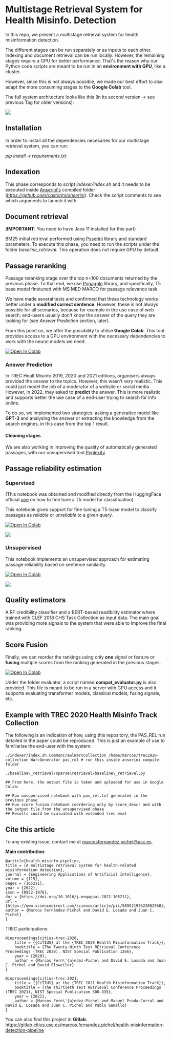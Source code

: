 # Multistage Retrieval System for Health Misinfo. Detection

In this repo, we present a multistage retrieval system for health misinformation detection. 

The different stages can be run separately or as inputs to each other. Indexing and document retrieval can be run locally. However, the remaining stages require a GPU for better performance. That's the reason why our Python code scripts are meant to be run in an **environment with GPU**, like a cluster.

However, since this is not always possible, we made our best effort to also adapt the more consuming stages to the **Google Colab** tool.

The full system architecture looks like this (in its second version -> see previous Tag for older versions): 

![](imgs/multistage_retrieval_v2.png)

## Installation 

In order to install all the dependencies necesaries for our multistage retrieval system, you can run: 

*pip install -r requirements.txt*

## Indexation

This phase corresponds to script *indexer/index.sh* and it needs to be executed inside [Anserini's](https://github.com/castorini/anserini) compiled folder (*https://github.com/castorini/anserini*). Check the script comments to see which arguments to launch it with.

## Document retrieval

(**IMPORTANT**: You need to have Java 11 installed for this part)

BM25 initial retrieval performed using [Pyserini](https://github.com/castorini/pyserini) library and standard parameters. To execute this phase, you need to run the scripts under the folder *baseline_retrieval*. This operation does not require GPU by default.

## Passage reranking

Passage reranking stage over the top n=100 documents returned by the previous phase. To that end, we use [Pygaggle](https://github.com/castorini/pygaggle) library, and specifically, T5 base model finetuned with MS MED MARCO for passage relevance task. 

We have made several tests and confirmed that these technology works better under a **modified correct sentence**. However, these is not always possible for all scenarios, because for example in the use case of web search, end-users usually don't know the answer of the query they are looking for (see *Answer Prediction* section, later).

From this point on, we offer the possibility to utilise **Google Colab**. This tool provides access to a GPU environment with the necessary dependencies to work with the neural models we need.

<a href="https://colab.research.google.com/drive/1Ppnd7TMBj8l1mro4XI78nC_PJnBxrV4u"><img alt="Open In Colab" src="https://colab.research.google.com/assets/colab-badge.svg?style=flat-square"></a>

### Answer Prediction

In TREC Healt Misinfo 2019, 2020 and 2021 editions, organisers always provided the answer to the topics. However, this wasn't very realistic. This could just model the job of a moderator of a website or social media. However, in 2022, they asked to **predict** the answer. This is more realistic and supports better the use case of a end-user trying to search for info online.

To do so, we implemented two strategies: asking a generative model like **GPT-3** and analysing the answer or extracting the knowledge from the search engines, in this case from the top 1 result.

#### Cleaning stages

We are also working in improving the quality of automatically generated passages, with our unsupervised tool [Pyplexity](https://github.com/citiususc/pyplexity).

## Passage reliability estimation

### Supervised

(This notebook was obtained and modified directly from the HuggingFace official [one](https://colab.research.google.com/github/patil-suraj/exploring-T5/blob/master/t5_fine_tuning.ipynb) on how to fine tune a T5 model for classification) 

This notebook gives support for fine tuning a T5-base model to classify passages as *reliable* or *unreliable* to a given query.

<a href="https://colab.research.google.com/drive/1N84trSsBtbkvA7PHS1DF1aDB1w2gheEl"><img alt="Open In Colab" src="https://colab.research.google.com/assets/colab-badge.svg?style=flat-square"></a>

![](imgs/T5_training.png)

### Unsupervised

This notebook implements an unsupervised approach for estimating passage reliability based on sentence similarity.

<a href="https://colab.research.google.com/drive/1kzSH_DQQn_gbfIA3ybzynHfgMwT_WC5-"><img alt="Open In Colab" src="https://colab.research.google.com/assets/colab-badge.svg?style=flat-square"></a>

![](imgs/Unsupervised.png)


## Quality estimators

A RF credibility classifier and a BERT-based readibility estimator where trained with CLEF 2018 CHS Task Collection as input data. The main goal was providing more signals to the system that were able to improve the final ranking.

## Score Fusion

Finally, we can reorder the rankings using only **one** signal or feature or **fusing** multiple scores from the ranking generated in the previous stages.

<a href="https://colab.research.google.com/drive/1KoxHh0Q2dNeu9CtX0SL-UqCVpjTl3Z9_"><img alt="Open In Colab" src="https://colab.research.google.com/assets/colab-badge.svg?style=flat-square"></a>

Under the folder evaluator, a script named **compat_evaluator.py** is also provided. This file is meant to be run in a server with GPU access and it supports evaluating transformer models, classical models, fusing signals, etc.

## Example with TREC 2020 Health Misinfo Track Collection

The following is an indication of how, using this repository, the PAS_REL run detailed in the paper could be reproduced. This is just an example of use to familiarise the end-user with the system:

```
./indexer/index.sh CommonCrawlWarcCollection /home/marcos/trec2020-collection WarcGenerator pas_rel # run this inside anserini compile folder

./baseline\_retrieval/sparse\retrieval/baseline\_retrieval.py 

## From here, the output file is taken and uploaded for use in Google Colab:

## Run unsupervised notebook with pas_rel.txt generated in the previous phase 
## Run score fusion notebook reordering only by score_descr and with the output file from the unsupervised phase
## Results could be evaluated with extended trec eval

```

## Cite this article

To any existing issue, contact me at marcosfernandez.pichel@usc.es.

**Main contribution**:

```
@article{health-misinfo-pipeline,
title = {A multistage retrieval system for health-related misinformation detection},
journal = {Engineering Applications of Artificial Intelligence},
volume = {115},
pages = {105211},
year = {2022},
issn = {0952-1976},
doi = {https://doi.org/10.1016/j.engappai.2022.105211},
url = {https://www.sciencedirect.com/science/article/pii/S0952197622002950},
author = {Marcos Fernández-Pichel and David E. Losada and Juan C. Pichel}
}
```

TREC participations:

```
@inproceedings{citius-trec-2020,
	title = {{CiTIUS} at the {TREC 2020 Health Misinformation Track}},
	booktitle = {The Twenty-Ninth Text REtrieval Conference Proceedings (TREC 2020), NIST Special Publication 1266},
	year = {2020},
	author = {Marcos Fern\'{a}ndez-Pichel and David E. Losada and Juan C. Pichel and David Elsweiler}
}

@inproceedings{citius-trec-2021,
	title = {{CiTIUS} at the {TREC 2021 Health Misinformation Track}},
	booktitle = {The Thirtieth Text REtrieval Conference Proceedings (TREC 2021), NIST Special Publication 500-335},
	year = {2021},
	author = {Marcos Fern\'{a}ndez-Pichel and Manuel Prada-Corral and David E. Losada and Juan C. Pichel and Pablo Gamallo}
}

```

You can also find this project in **Gitlab**: https://gitlab.citius.usc.es/marcos.fernandez.pichel/health-misinformation-detection-pipeline 
